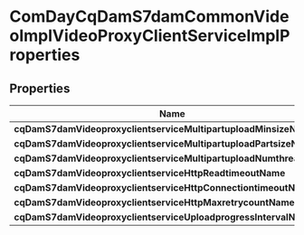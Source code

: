 

# ComDayCqDamS7damCommonVideoImplVideoProxyClientServiceImplProperties

## Properties

Name | Type | Description | Notes
------------ | ------------- | ------------- | -------------
**cqDamS7damVideoproxyclientserviceMultipartuploadMinsizeName** | [**ConfigNodePropertyInteger**](ConfigNodePropertyInteger.md) |  |  [optional]
**cqDamS7damVideoproxyclientserviceMultipartuploadPartsizeName** | [**ConfigNodePropertyInteger**](ConfigNodePropertyInteger.md) |  |  [optional]
**cqDamS7damVideoproxyclientserviceMultipartuploadNumthreadName** | [**ConfigNodePropertyInteger**](ConfigNodePropertyInteger.md) |  |  [optional]
**cqDamS7damVideoproxyclientserviceHttpReadtimeoutName** | [**ConfigNodePropertyInteger**](ConfigNodePropertyInteger.md) |  |  [optional]
**cqDamS7damVideoproxyclientserviceHttpConnectiontimeoutName** | [**ConfigNodePropertyInteger**](ConfigNodePropertyInteger.md) |  |  [optional]
**cqDamS7damVideoproxyclientserviceHttpMaxretrycountName** | [**ConfigNodePropertyInteger**](ConfigNodePropertyInteger.md) |  |  [optional]
**cqDamS7damVideoproxyclientserviceUploadprogressIntervalName** | [**ConfigNodePropertyInteger**](ConfigNodePropertyInteger.md) |  |  [optional]



